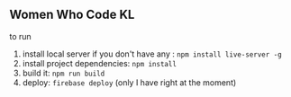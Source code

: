 ## Women Who Code KL

to run

1. install local server if you don't have any : `npm install live-server -g`
2. install project dependencies: `npm install`
3. build it: `npm run build`
4. deploy: `firebase deploy` (only I have right at the moment)